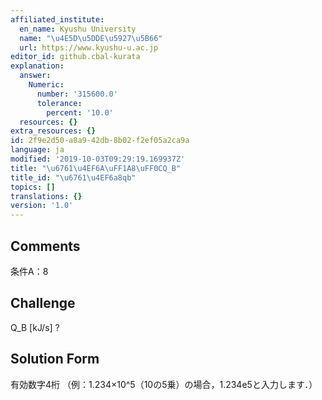 ```yaml
---
affiliated_institute:
  en_name: Kyushu University
  name: "\u4E5D\u5DDE\u5927\u5B66"
  url: https://www.kyushu-u.ac.jp
editor_id: github.cbal-kurata
explanation:
  answer:
    Numeric:
      number: '315600.0'
      tolerance:
        percent: '10.0'
  resources: {}
extra_resources: {}
id: 2f9e2d50-a8a9-42db-8b02-f2ef05a2ca9a
language: ja
modified: '2019-10-03T09:29:19.169937Z'
title: "\u6761\u4EF6A\uFF1A8\uFF0CQ_B"
title_id: "\u6761\u4EF6a8qb"
topics: []
translations: {}
version: '1.0'
---
```


## Comments
条件A：8

## Challenge
Q_B [kJ/s] ?

## Solution Form
有効数字4桁
（例：1.234×10^5（10の5乗）の場合，1.234e5と入力します．）




